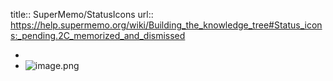title:: SuperMemo/StatusIcons
url:: https://help.supermemo.org/wiki/Building_the_knowledge_tree#Status_icons:_pending.2C_memorized_and_dismissed

-
- ![image.png](../assets/image_1647228963561_0.png)